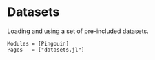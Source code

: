 # Datasets

Loading and using a set of pre-included datasets.

```@autodocs
Modules = [Pingouin]
Pages   = ["datasets.jl"]
```
